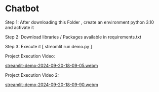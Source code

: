 # Chatbot

Step 1: After downloading this Folder , create an environment python 3.10 and activate it

Step 2: Download libraries / Packages available in requirements.txt

Step 3: Execute it [ streamlit run demo.py ]

Project Execution Video:


[streamlit-demo-2024-09-20-18-09-05.webm](https://github.com/user-attachments/assets/f145be44-2079-4a71-a80a-cb0f8a7ea12d)

Project Execution Video 2:

[streamlit-demo-2024-09-20-18-09-90.webm](https://github.com/user-attachments/assets/7a8b5fd3-4696-4e13-9376-0b1558966357)
